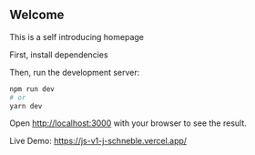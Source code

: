 

## Welcome

This is a self introducing homepage 


First, install dependencies

Then, run the development server:

```bash
npm run dev
# or
yarn dev
```

Open [http://localhost:3000](http://localhost:3000) with your browser to see the result.

Live Demo: https://js-v1-j-schneble.vercel.app/
